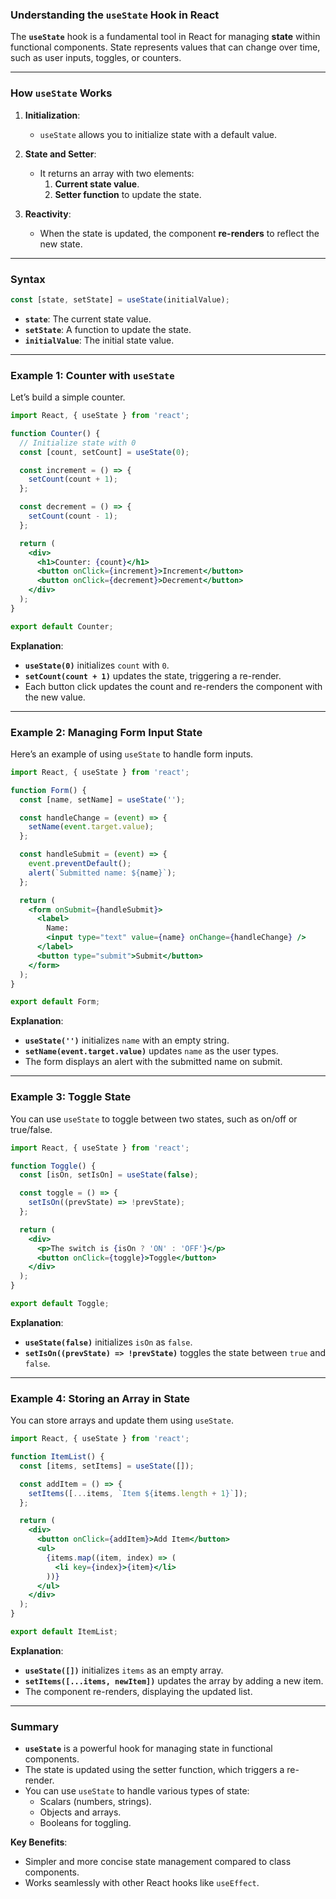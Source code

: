 ### Understanding the `useState` Hook in React

The **`useState`** hook is a fundamental tool in React for managing **state** within functional components. State represents values that can change over time, such as user inputs, toggles, or counters.

---

### How `useState` Works

1. **Initialization**:
   - `useState` allows you to initialize state with a default value.

2. **State and Setter**:
   - It returns an array with two elements:
     1. **Current state value**.
     2. **Setter function** to update the state.

3. **Reactivity**:
   - When the state is updated, the component **re-renders** to reflect the new state.

---

### Syntax

```jsx
const [state, setState] = useState(initialValue);
```

- **`state`**: The current state value.
- **`setState`**: A function to update the state.
- **`initialValue`**: The initial state value.

---

### Example 1: Counter with `useState`

Let’s build a simple counter.

```jsx
import React, { useState } from 'react';

function Counter() {
  // Initialize state with 0
  const [count, setCount] = useState(0);

  const increment = () => {
    setCount(count + 1);
  };

  const decrement = () => {
    setCount(count - 1);
  };

  return (
    <div>
      <h1>Counter: {count}</h1>
      <button onClick={increment}>Increment</button>
      <button onClick={decrement}>Decrement</button>
    </div>
  );
}

export default Counter;
```

**Explanation**:
- **`useState(0)`** initializes `count` with `0`.
- **`setCount(count + 1)`** updates the state, triggering a re-render.
- Each button click updates the count and re-renders the component with the new value.

---

### Example 2: Managing Form Input State

Here’s an example of using `useState` to handle form inputs.

```jsx
import React, { useState } from 'react';

function Form() {
  const [name, setName] = useState('');

  const handleChange = (event) => {
    setName(event.target.value);
  };

  const handleSubmit = (event) => {
    event.preventDefault();
    alert(`Submitted name: ${name}`);
  };

  return (
    <form onSubmit={handleSubmit}>
      <label>
        Name:
        <input type="text" value={name} onChange={handleChange} />
      </label>
      <button type="submit">Submit</button>
    </form>
  );
}

export default Form;
```

**Explanation**:
- **`useState('')`** initializes `name` with an empty string.
- **`setName(event.target.value)`** updates `name` as the user types.
- The form displays an alert with the submitted name on submit.

---

### Example 3: Toggle State

You can use `useState` to toggle between two states, such as on/off or true/false.

```jsx
import React, { useState } from 'react';

function Toggle() {
  const [isOn, setIsOn] = useState(false);

  const toggle = () => {
    setIsOn((prevState) => !prevState);
  };

  return (
    <div>
      <p>The switch is {isOn ? 'ON' : 'OFF'}</p>
      <button onClick={toggle}>Toggle</button>
    </div>
  );
}

export default Toggle;
```

**Explanation**:
- **`useState(false)`** initializes `isOn` as `false`.
- **`setIsOn((prevState) => !prevState)`** toggles the state between `true` and `false`.

---

### Example 4: Storing an Array in State

You can store arrays and update them using `useState`.

```jsx
import React, { useState } from 'react';

function ItemList() {
  const [items, setItems] = useState([]);

  const addItem = () => {
    setItems([...items, `Item ${items.length + 1}`]);
  };

  return (
    <div>
      <button onClick={addItem}>Add Item</button>
      <ul>
        {items.map((item, index) => (
          <li key={index}>{item}</li>
        ))}
      </ul>
    </div>
  );
}

export default ItemList;
```

**Explanation**:
- **`useState([])`** initializes `items` as an empty array.
- **`setItems([...items, newItem])`** updates the array by adding a new item.
- The component re-renders, displaying the updated list.

---

### Summary

- **`useState`** is a powerful hook for managing state in functional components.
- The state is updated using the setter function, which triggers a re-render.
- You can use `useState` to handle various types of state:
  - Scalars (numbers, strings).
  - Objects and arrays.
  - Booleans for toggling.

**Key Benefits**:
- Simpler and more concise state management compared to class components.
- Works seamlessly with other React hooks like `useEffect`.